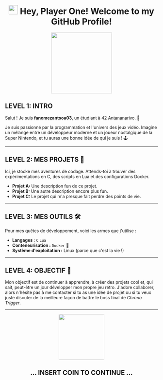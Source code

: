 <h1 align="center">
  <img src="https://raw.githubusercontent.com/MartinHeinz/MartinHeinz/master/wave.gif" width="30px"> 
  Hey, Player One! Welcome to my GitHub Profile!
</h1>

<p align="center">
  <img src="https://media.giphy.com/media/v1.Y2lkPTc5MGI3NjExaDB6dWJ5bTV6d2w5cDR4b2dyZ3J0bnhwZzI4b2lqY2gzeG9tZzB6eCZlcD12MV9pbnRlcm5hbF9naWZfYnlfaWQmY3Q9Zw/l41lMQPkN3uI4wW4w/giphy.gif" width="200">
</p>

## LEVEL 1: INTRO

Salut ! Je suis **fanomezantsoa03**, un étudiant à [42 Antananarivo](https://antananarivo.42.fr/). 🚀

Je suis passionné par la programmation et l'univers des jeux vidéo. Imagine un mélange entre un développeur moderne et un joueur nostalgique de la Super Nintendo, et tu auras une bonne idée de qui je suis ! 🕹️

---

## LEVEL 2: MES PROJETS 📂

Ici, je stocke mes aventures de codage. Attends-toi à trouver des expérimentations en C, des scripts en Lua et des configurations Docker.

- **Projet A:** Une description fun de ce projet.
- **Projet B:** Une autre description encore plus fun.
- **Projet C:** Le projet qui m'a presque fait perdre des points de vie.

---

## LEVEL 3: MES OUTILS 🛠️

Pour mes quêtes de développement, voici les armes que j'utilise :

- **Langages :** `C` `Lua`
- **Conteneurisation :** `Docker` 🐳
- **Système d'exploitation :** Linux (parce que c'est la vie !)

---

## LEVEL 4: OBJECTIF 🎯

Mon objectif est de continuer à apprendre, à créer des projets cool et, qui sait, peut-être un jour développer mon propre jeu rétro. J'adore collaborer, alors n'hésite pas à me contacter si tu as une idée de projet ou si tu veux juste discuter de la meilleure façon de battre le boss final de *Chrono Trigger*.

---

<p align="center">
  <img src="https://media.giphy.com/media/v1.Y2lkPTc5MGI3NjExbTBsczBqd280OXAyb2Y2M2g2b3R2eGJzYjNsc3B6eHoyZzB2ZGR6eSZlcD12MV9pbnRlcm5hbF9naWZfYnlfaWQmY3Q9Zw/fA1OFj2x1F19S/giphy.gif" width="150">
</p>

<h2 align="center">
  ... INSERT COIN TO CONTINUE ...
</h2>
